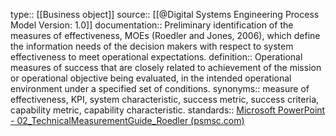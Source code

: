 type:: [[Business object]]
source:: [[@Digital Systems Engineering Process Model Version: 1.0]]
documentation:: Preliminary identification of the measures of effectiveness, MOEs (Roedler and Jones, 2006), which define the information needs of the decision makers with respect to system effectiveness to meet operational expectations.
definition:: Operational measures of success that are closely related to achievement of the mission or operational objective being evaluated, in the intended operational environment under a specified set of conditions.
synonyms:: measure of effectiveness, KPI, system characteristic, success metric, success criteria, capability metric, capability characteristic.
standards:: [Microsoft PowerPoint - 02_TechnicalMeasurementGuide_Roedler (psmsc.com)](https://www.psmsc.com/Downloads/TWGMarch06/02_TechnicalMeasurementGuide_Roedler.pdf)
